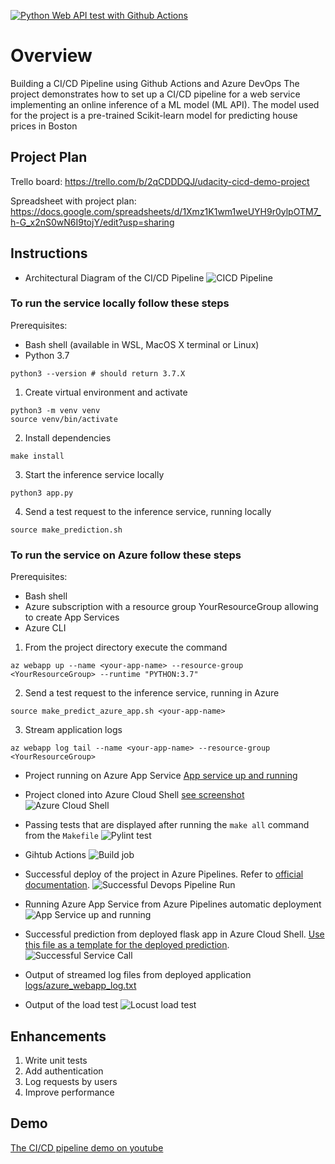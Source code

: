 [![Python Web API test with Github Actions](https://github.com/igvladkuz/udes-proj6-mlapi/actions/workflows/pythonapp.yml/badge.svg)](https://github.com/igvladkuz/udes-proj6-mlapi/actions/workflows/pythonapp.yml)

# Overview

Building a CI/CD Pipeline using Github Actions and Azure DevOps
The project demonstrates how to set up a CI/CD pipeline for a web service implementing an online inference of a ML model (ML API). The model used for the project is a pre-trained Scikit-learn model for predicting house prices in Boston

## Project Plan

Trello board:
https://trello.com/b/2qCDDDQJ/udacity-cicd-demo-project

Spreadsheet with project plan:
https://docs.google.com/spreadsheets/d/1Xmz1K1wm1weUYH9r0ylpOTM7_h-G_x2nS0wN6I9tojY/edit?usp=sharing

## Instructions

* Architectural Diagram of the CI/CD Pipeline
![CICD Pipeline](https://github.com/igvladkuz/udes-proj6-mlapi/blob/main/images/architecture.png)

### To run the service locally follow these steps
Prerequisites:
 - Bash shell (available in WSL, MacOS X terminal or Linux)
 - Python 3.7

```
python3 --version # should return 3.7.X
```
1. Create virtual environment and activate
```
python3 -m venv venv
source venv/bin/activate
```
2. Install dependencies
```
make install
```
3. Start the inference service locally
```
python3 app.py
```
4. Send a test request to the inference service, running locally
```
source make_prediction.sh
```

### To run the service on Azure follow these steps
Prerequisites: 
- Bash shell
- Azure subscription with a resource group YourResourceGroup allowing to create App Services
- Azure CLI
1. From the project directory execute the command
```
az webapp up --name <your-app-name> --resource-group <YourResourceGroup> --runtime "PYTHON:3.7"
```
2. Send a test request to the inference service, running in Azure
```
source make_predict_azure_app.sh <your-app-name>
```
3. Stream application logs
```
az webapp log tail --name <your-app-name> --resource-group <YourResourceGroup>
```

* Project running on Azure App Service [App service up and running](https://github.com/igvladkuz/udes-proj6-mlapi/blob/main/screenshots/Azure_App_Service.png)

* Project cloned into Azure Cloud Shell [see screenshot]()
![Azure Cloud Shell](https://github.com/igvladkuz/udes-proj6-mlapi/blob/main/screenshots/Repo_in_Azure_Cloud_Shell.png)

* Passing tests that are displayed after running the `make all` command from the `Makefile`
![Pylint test](https://github.com/igvladkuz/udes-proj6-mlapi/blob/main/screenshots/Pylint.png)

* Gihtub Actions
![Build job](https://github.com/igvladkuz/udes-proj6-mlapi/blob/main/screenshots/Github_Actions_build)

* Successful deploy of the project in Azure Pipelines.
  Refer to [official documentation](https://docs.microsoft.com/en-us/azure/devops/pipelines/ecosystems/python-webapp?view=azure-devops).
![Successful Devops Pipeline Run](https://github.com/igvladkuz/udes-proj6-mlapi/blob/main/screenshots/Azure_DevOps_Pipeline.png)

* Running Azure App Service from Azure Pipelines automatic deployment
![App Service up and running](https://github.com/igvladkuz/udes-proj6-mlapi/blob/main/screenshots/Azure_App_Service.png)

* Successful prediction from deployed flask app in Azure Cloud Shell.  [Use this file as a template for the deployed prediction](make_predict_azure_app.sh).
![Successful Service Call](https://github.com/igvladkuz/udes-proj6-mlapi/blob/main/screenshots/Azure_App_service_w_predict_response.png)

* Output of streamed log files from deployed application
[logs/azure_webapp_log.txt](logs/azure_webapp_log.txt)

* Output of the load test
![Locust load test](https://github.com/igvladkuz/udes-proj6-mlapi/blob/main/screenshots/Load_test_w_Locust.png)

## Enhancements

1. Write unit tests
2. Add authentication
3. Log requests by users
4. Improve performance

## Demo 
[The CI/CD pipeline demo on youtube](https://youtu.be/Wc8KjoCSrr0)


